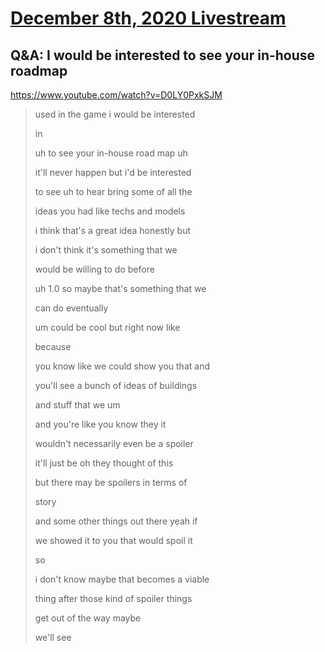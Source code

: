 # [December 8th, 2020 Livestream](../2020-12-08.md)
## Q&A: I would be interested to see your in-house roadmap
https://www.youtube.com/watch?v=D0LY0PxkSJM
> used in the game i would be interested
> 
> in
> 
> uh to see your in-house road map uh
> 
> it'll never happen but i'd be interested
> 
> to see uh to hear bring some of all the
> 
> ideas you had like techs and models
> 
> i think that's a great idea honestly but
> 
> i don't think it's something that we
> 
> would be willing to do before
> 
> uh 1.0 so maybe that's something that we
> 
> can do eventually
> 
> um could be cool but right now like
> 
> because
> 
> you know like we could show you that and
> 
> you'll see a bunch of ideas of buildings
> 
> and stuff that we um
> 
> and you're like you know they it
> 
> wouldn't necessarily even be a spoiler
> 
> it'll just be oh they thought of this
> 
> but there may be spoilers in terms of
> 
> story
> 
> and some other things out there yeah if
> 
> we showed it to you that would spoil it
> 
> so
> 
> i don't know maybe that becomes a viable
> 
> thing after those kind of spoiler things
> 
> get out of the way maybe
> 
> we'll see
> 
